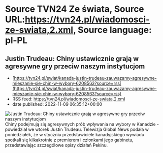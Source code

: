 # Source TVN24 Ze świata, Source URL:https://tvn24.pl/wiadomosci-ze-swiata,2.xml, Source language: pl-PL

## Justin Trudeau: Chiny ustawicznie grają w agresywne gry przeciw naszym instytucjom
 - [https://tvn24.pl/swiat/kanada-justin-trudeau-zauwazamy-agresywne-mieszanie-sie-chin-w-wybory-6208563?source=rss](https://tvn24.pl/swiat/kanada-justin-trudeau-zauwazamy-agresywne-mieszanie-sie-chin-w-wybory-6208563?source=rss)
 - RSS feed: https://tvn24.pl/wiadomosci-ze-swiata,2.xml
 - date published: 2022-11-09 06:35:12+00:00

<img alt="Justin Trudeau: Chiny ustawicznie grają w agresywne gry przeciw naszym instytucjom" src="https://tvn24.pl/najnowsze/cdn-zdjecie-lc8nxe-justin-trudeau-zaniepokojony-organizacja-hockey-canada/alternates/LANDSCAPE_1280" />
    Chiny podejmują się agresywnych prób wpływania na wybory w Kanadzie - powiedział we wtorek Justin Trudeau. Telewizja Global News podała w poniedziałek, że w styczniu przedstawiciele kanadyjskiego wywiadu spotkali się kilkakrotnie z premierem i członkami jego gabinetu, przedstawiając szczegółowe opisy działań Pekinu.
